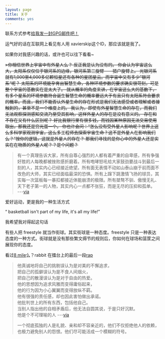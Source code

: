 ```yaml
---
layout: page
title: 关于
comments: yes
---
```


联系方式参考[给我发一封GPG邮件吧！](/2021-02-22-openpgp/)

运气好的话在互联网上看见有人用 xavierskip这个ID，那应该就是我了。

如果你对我感兴趣的话，或许也可以往下看看~

<del>
>你相信世界上宇宙中有外星人么？  
反正我是认为没有的。  
你会认为宇宙这么大，太阳系仅仅位于银河系的边缘，银河系第三旋臂——猎户旋臂上。  
光银河系就有1,000至4,000多亿颗恒星还有各种的星团星云。而宇宙中又有多少”银河系“呢？  
太阳系的环境能孕育出智慧生命，各种环境参数的要求确实很苛刻，可是整个宇宙的基数实在是太大了。  
就从概率的角度来讲，在宇宙这么大的基数下，有多个星系的环境参数符合诞生智慧生命的概率要远大于有且只有太阳系符合要求的概率。而且，我们不能否认外星生命的存在形式是我们无法感受或者理解或者接触到的，甚至不是一个维度上的。  
我认为，即使有外星智慧生命的存在，而我们无法观察探测感知交流乃至受其影响，这样外星人的存在是没有意义的。  
存在和不存在又有什么区别呢？  
好比我银行里有很多钱，而钱因某种原因无法交易使用取出，那我还是穷光蛋一个。  
你也许会问：“怎么没有受外星人影响呢？世界上这么多科学家观测宇宙，这么多工程师去探索宇宙生命？这不是外星人在影响我们么？”按你的逻辑，这就是外星人的存在？   
那我们寻找的是你心中的外星人还是实实在在物质的外星人呢？？是个问题？
</del>

>有一个真理告诉大家，所有自尊心强烈的人都有着严重的自卑感，所有争强好胜的人每晚都被挫败感折磨着。所有咆哮怒吼给大家鼓劲要战斗到最后一刻的人，其实内心已经接近绝望。所有面无表情不动如山泰山崩于前而面不改色的大师，其实已经面临最深的恐惧。所有上蹿下跳激情飞扬的球员，其实每一次篮板每一暴扣都接近体能崩溃的极限。所有桀骜不驯、傲慢无礼、天下老子第一的人物，其实内心一点都不张狂，而是无尽的压抑和孤单。  
---[via](http://bbs.hupu.com/4623589.html)

爱好运动，更是我的一种生活方式  
 
“ basketball isn't part of my life, it's all my life!” 

我希望我对得起这句话

有些人把 freestyle 就当作街球。其实街球是一种态度。freestyle 只是一种表达态度的一种方式。街球就是没有那些繁文缛节的规则后，你如何在球场和篮筐之间展现你的态度。
 
看过[8 mile](http://movie.douban.com/subject/1307853/)么？rabbit 在擂台上的最后一段[rap](http://www.yinyuetai.com/video/168448)
      
 >他真诚地将自己的挑剔误认为是对美的不懈追求，  
 >把自己的孤僻误认为是不食人间烟火，  
 >把自己的散漫误认为是对于自由的热爱。  
 >他的思想因为追求风雅而变得庸俗起来，  
 >他的行为因为小心翼翼而变得放纵不羁。  
 >他有很强的责任感，却也因此害怕做出承诺。  
 >他批判世上的所有东西，包括他自己。  
 >当别人指出他的自相矛盾后，他无法自圆其说，于是只好沉默。  
 >他是个不可理喻的人  ---[via](http://blog.chengyichao.info/onesuper)
 >
 >一个彻底孤独的人是礼貌、亲和却不容亲近的，他们不仅拒绝他人的依赖，也极力避免别人的怨恨。他们尽可能活成一个模糊的符号。



